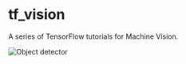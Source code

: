 # tf_vision

A series of TensorFlow tutorials for Machine Vision. 

![Object detector](https://github.com/Nyandwi/tf_vision/blob/main/object%20detector.png)
